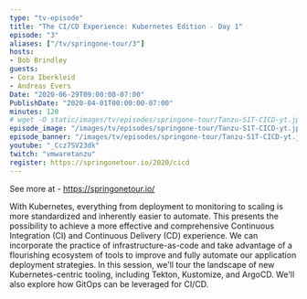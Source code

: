 ```yaml
---
type: "tv-episode"
title: "The CI/CD Experience: Kubernetes Edition - Day 1"
episode: "3"
aliases: ["/tv/springone-tour/3"]
hosts:
- Bob Brindley
guests:
- Cora Iberkleid
- Andreas Evers
Date: "2020-06-29T09:00:00-07:00"
PublishDate: "2020-04-01T00:00:00-07:00"
minutes: 120
# wget -O static/images/tv/episodes/springone-tour/Tanzu-S1T-CICD-yt.jpg https://img.youtube.com/vi/sZt76yOpeTQ/mqdefault.jpg
episode_image: "/images/tv/episodes/springone-tour/Tanzu-S1T-CICD-yt.jpg"
episode_banner: "/images/tv/episodes/springone-tour/Tanzu-S1T-CICD-yt.jpg"
youtube: "_Ccz7SV23dk"
twitch: "vmwaretanzu"
register: https://springonetour.io/2020/cicd
---
```


See more at - https://springonetour.io/

With Kubernetes, everything from deployment to monitoring to scaling is more standardized and inherently easier to automate. This presents the possibility to achieve a more effective and comprehensive Continuous Integration (CI) and Continuous Delivery (CD) experience. We can incorporate the practice of infrastructure-as-code and take advantage of a flourishing ecosystem of tools to improve and fully automate our application deployment strategies. In this session, we'll tour the landscape of new Kubernetes-centric tooling, including Tekton, Kustomize, and ArgoCD. We'll also explore how GitOps can be leveraged for CI/CD.